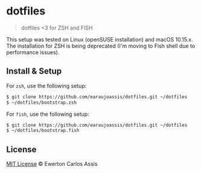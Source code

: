# dotfiles

> dotfiles <3 for ZSH and FISH

This setup was tested on Linux (openSUSE installation) and macOS 10.15.x.
The installation for ZSH is being deprecated (I'm moving to Fish shell due
to performance issues).

## Install & Setup

For `zsh`, use the following setup:

```sh
$ git clone https://github.com/earaujoassis/dotfiles.git ~/dotfiles
$ ~/dotfiles/bootstrap.zsh
```

For `fish`, use the following setup:

```sh
$ git clone https://github.com/earaujoassis/dotfiles.git ~/dotfiles
$ ~/dotfiles/bootstrap.fish
```

## License

[MIT License](http://earaujoassis.mit-license.org/) &copy; Ewerton Carlos Assis
